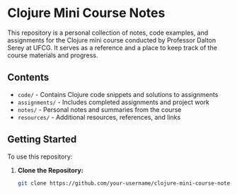 # Clojure Mini Course Notes

This repository is a personal collection of notes, code examples, and assignments for the Clojure mini course conducted by Professor Dalton Serey at UFCG. It serves as a reference and a place to keep track of the course materials and progress.

## Contents

- `code/` - Contains Clojure code snippets and solutions to assignments
- `assignments/` - Includes completed assignments and project work
- `notes/` - Personal notes and summaries from the course
- `resources/` - Additional resources, references, and links

## Getting Started

To use this repository:

1. **Clone the Repository:**
   ```bash
   git clone https://github.com/your-username/clojure-mini-course-notes.git
